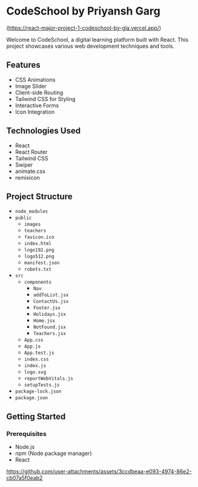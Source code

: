 # CodeSchool by Priyansh Garg

(https://react-major-project-1-codeschool-by-gla.vercel.app/)

Welcome to CodeSchool, a digital learning platform built with React. This project showcases various web development techniques and tools.

## Features

- CSS Animations
- Image Slider
- Client-side Routing
- Tailwind CSS for Styling
- Interactive Forms
- Icon Integration

## Technologies Used

- React
- React Router
- Tailwind CSS
- Swiper
- animate.css
- remixicon

## Project Structure

- `node_modules`
- `public`
  - `images`
  - `teachers`
  - `favicon.ico`
  - `index.html`
  - `logo192.png`
  - `logo512.png`
  - `manifest.json`
  - `robots.txt`
- `src`
  - `components`
    - `Nav`
    - `addToList.jsx`
    - `ContactUs.jsx`
    - `Footer.jsx`
    - `Holidays.jsx`
    - `Home.jsx`
    - `NotFound.jsx`
    - `Teachers.jsx`
  - `App.css`
  - `App.js`
  - `App.test.js`
  - `index.css`
  - `index.js`
  - `logo.svg`
  - `reportWebVitals.js`
  - `setupTests.js`
- `package-lock.json`
- `package.json`

## Getting Started

### Prerequisites

- Node.js
- npm (Node package manager)
- React


https://github.com/user-attachments/assets/3ccdbeaa-e093-4974-86e2-cb07a5f0eab2


